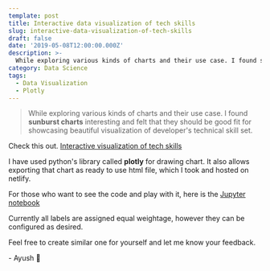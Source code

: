 ```yaml
---
template: post
title: Interactive data visualization of tech skills
slug: interactive-data-visualization-of-tech-skills
draft: false
date: '2019-05-08T12:00:00.000Z'
description: >-
  While exploring various kinds of charts and their use case. I found sunburst charts interesting and felt that they should be good fit for showcasing my technical skill set.
category: Data Science
tags:
  - Data Visualization
  - Plotly
---
```


> While exploring various kinds of charts and their use case. I found **sunburst charts** interesting and felt that they should be good fit for showcasing beautiful visualization of developer's technical skill set.

Check this out. [Interactive visualization of tech skills](https://festive-meninsky-33c95d.netlify.com/)

I have used python's library called **plotly** for drawing chart. It also allows exporting that chart as ready to use html file, which I took and hosted on netlify.

For those who want to see the code and play with it, here is the [Jupyter notebook](https://nbviewer.jupyter.org/gist/ayu15/4ff62ac1d3f81b190222d1978d09fb51)

Currently all labels are assigned equal weightage, however they can be configured as desired.

Feel free to create similar one for yourself and let me know your feedback.

\- Ayush 🙂
